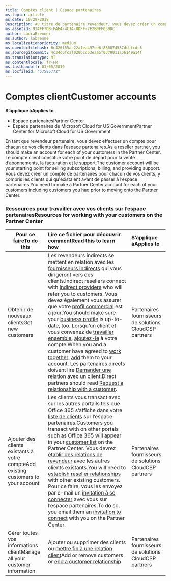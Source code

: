 ```yaml
---
title: Comptes client | Espace partenaires
ms.topic: article
ms.date: 10/29/2018
Description: Au titre de partenaire revendeur, vous devez créer un compte pour chacun de vos clients dans l’Espace partenaires. Le compte client constitue votre point de départ pour la vente d’abonnements, la facturation et le support.
ms.assetid: 934FF7D8-FAE4-4C14-8DFF-7E2B0FF039DC
author: LauraBrenner
ms.author: labrenne
ms.localizationpriority: medium
ms.openlocfilehash: 6c426f55ac22a1ea497ce6f886874587dcbfcdc6
ms.sourcegitcommit: 4c34d6fcaf020bcc53eaa5f0379011a56149a14f
ms.translationtype: MT
ms.contentlocale: fr-FR
ms.lasthandoff: 03/05/2019
ms.locfileid: "57585772"
---
```

# <a name="customer-accounts"></a><span data-ttu-id="a8c59-104">Comptes client</span><span class="sxs-lookup"><span data-stu-id="a8c59-104">Customer accounts</span></span>

<span data-ttu-id="a8c59-105">**S’applique à**</span><span class="sxs-lookup"><span data-stu-id="a8c59-105">**Applies to**</span></span>

-  <span data-ttu-id="a8c59-106">Espace partenaires</span><span class="sxs-lookup"><span data-stu-id="a8c59-106">Partner Center</span></span>
-  <span data-ttu-id="a8c59-107">Espace partenaires de Microsoft Cloud for US Government</span><span class="sxs-lookup"><span data-stu-id="a8c59-107">Partner Center for Microsoft Cloud for US Government</span></span>


<span data-ttu-id="a8c59-108">En tant que revendeur partenaire, vous devez effectuer un compte pour chacun de vos clients dans l’espace partenaires.</span><span class="sxs-lookup"><span data-stu-id="a8c59-108">As a reseller partner, you should make an account for each of your customers in the Partner Center.</span></span> <span data-ttu-id="a8c59-109">Le compte client constitue votre point de départ pour la vente d’abonnements, la facturation et le support.</span><span class="sxs-lookup"><span data-stu-id="a8c59-109">The customer account will be your starting point for selling subscriptions, billing, and providing support.</span></span> <span data-ttu-id="a8c59-110">Vous devez créer un compte de partenaires pour chacun de vos clients, y compris les clients qui qu'existaient avant de passer à l’espace partenaires.</span><span class="sxs-lookup"><span data-stu-id="a8c59-110">You need to make a Partner Center account for each of your customers including customers you had prior to moving onto the Partner Center.</span></span>

### <a name="resources-for-working-with-your-customers-on-the-partner-center"></a><span data-ttu-id="a8c59-111">Ressources pour travailler avec vos clients sur l’espace partenaires</span><span class="sxs-lookup"><span data-stu-id="a8c59-111">Resources for working with your customers on the Partner Center</span></span>

|<span data-ttu-id="a8c59-112">**Pour ce faire**</span><span class="sxs-lookup"><span data-stu-id="a8c59-112">**To do this**</span></span>   |<span data-ttu-id="a8c59-113">**Lire ce fichier pour découvrir comment**</span><span class="sxs-lookup"><span data-stu-id="a8c59-113">**Read this to learn how**</span></span>   |<span data-ttu-id="a8c59-114">**S’applique à**</span><span class="sxs-lookup"><span data-stu-id="a8c59-114">**Applies to**</span></span>|
|-----------------|:----------------------------|:--------------|
|<span data-ttu-id="a8c59-115">Obtenir de nouveaux clients</span><span class="sxs-lookup"><span data-stu-id="a8c59-115">Get new customers</span></span>|<span data-ttu-id="a8c59-116">Les revendeurs indirects se mettent en relation avec les [fournisseurs indirects](indirect-reseller-tasks-in-partner-center.md) qui vous dirigeront vers des clients.</span><span class="sxs-lookup"><span data-stu-id="a8c59-116">Indirect resellers connect with [indirect providers](indirect-reseller-tasks-in-partner-center.md) who will refer you to customers.</span></span> <span data-ttu-id="a8c59-117">Vous devez également vous assurer que votre [profil commercial](create-a-marketing-profile.md) est à jour.</span><span class="sxs-lookup"><span data-stu-id="a8c59-117">You should make sure your [business profile](create-a-marketing-profile.md) is up-to-date, too.</span></span> <span data-ttu-id="a8c59-118">Lorsqu’un client et vous convenez de [travailler ensemble](responding-to-referrals.md), [ajoutez-le](add-a-new-customer.md) à votre compte.</span><span class="sxs-lookup"><span data-stu-id="a8c59-118">When you and a customer have agreed to [work together](responding-to-referrals.md), [add](add-a-new-customer.md) them to your account.</span></span> <span data-ttu-id="a8c59-119">Les partenaires directs doivent lire [ Demander une relation avec un client](request-a-relationship-with-a-customer.md).</span><span class="sxs-lookup"><span data-stu-id="a8c59-119">Direct partners should read [ Request a relationship with a customer](request-a-relationship-with-a-customer.md).</span></span>|<span data-ttu-id="a8c59-120">Partenaires fournisseurs de solutions Cloud</span><span class="sxs-lookup"><span data-stu-id="a8c59-120">CSP partners</span></span>|
|<span data-ttu-id="a8c59-121">Ajouter des clients existants à votre compte</span><span class="sxs-lookup"><span data-stu-id="a8c59-121">Add existing customers to your account</span></span>   | <span data-ttu-id="a8c59-122">Les clients vous transact avec sur les autres portails tels que Office 365 s’affiche dans votre [liste de clients](see-your-customer-list.md) sur l’espace partenaires.</span><span class="sxs-lookup"><span data-stu-id="a8c59-122">Customers you transact with on other portals such as Office 365 will appear in your [customer list](see-your-customer-list.md) on the Partner Center.</span></span> <span data-ttu-id="a8c59-123">Vous devrez [établir des relations de revendeur](indirect-reseller-tasks-in-partner-center.md) avec les autres clients existants.</span><span class="sxs-lookup"><span data-stu-id="a8c59-123">You will need to [establish reseller relationships](indirect-reseller-tasks-in-partner-center.md) with other existing customers.</span></span> <span data-ttu-id="a8c59-124">Pour ce faire, vous les envoyez par e-mail un [invitation à se connecter](responding-to-referrals.md) avec vous sur l’espace partenaires.</span><span class="sxs-lookup"><span data-stu-id="a8c59-124">To do so, you email them an [invitation to connect](responding-to-referrals.md) with you on the Partner Center.</span></span>   | <span data-ttu-id="a8c59-125">Partenaires fournisseurs de solutions Cloud</span><span class="sxs-lookup"><span data-stu-id="a8c59-125">CSP partners</span></span>   |
|<span data-ttu-id="a8c59-126">Gérer toutes vos informations client</span><span class="sxs-lookup"><span data-stu-id="a8c59-126">Manage all your customer information</span></span>   | <span data-ttu-id="a8c59-127">Ajouter ou supprimer des clients ou [mettre fin à une relation client](remove-a-relationship.md)</span><span class="sxs-lookup"><span data-stu-id="a8c59-127">Add or remove customers or [end a customer relationship](remove-a-relationship.md)</span></span>|   <span data-ttu-id="a8c59-128">Partenaires fournisseurs de solutions Cloud</span><span class="sxs-lookup"><span data-stu-id="a8c59-128">CSP partners</span></span> |
